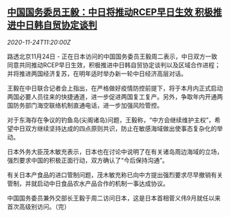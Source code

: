<!--1606217002000-->
[中国国务委员王毅：中日将推动RCEP早日生效 积极推进中日韩自贸协定谈判](https://cn.reuters.com/article/china-japan-rcep-wangyi-1124-tues-idCNKBS2841EE)
------

<div><i>2020-11-24T11:20:00Z</i></div><p>路透北京11月24日 - 正在日本访问的中国国务委员王毅周二表示，中日双方一致同意共同推动RCEP早日生效，积极推进中日韩自贸协定谈判以及区域合作进程；并将推进两国经济复苏，在明年适时举办新一轮中日经济高层对话。</p><p>王毅在中日联合记者会上指出，在严格做好疫情防控前提下，将于本月内正式启动两国必要人员往来的快捷通道，进一步促进两国复工复产。另外，争取年内开通两国防务部门海空联络机制直通电话，进一步加强风险管控。</p><p>对于东海存在争议的钓鱼岛(尖阁诸岛)问题，王毅称，“中方会继续维护主权”，希望中日双方继续坚持达成的四点原则共识，防止在敏感海域做出使事态复杂化的举动。</p><p>日本外务大臣茂木敏充表示，日本也在讨论中说明了在有关诸岛周边海域的立场，强烈要求中国的积极正面行动，双方确认了“今后保持沟通”。</p><p>有关日本产食品的进口管制问题，茂木敏充称已向中方提出强烈要求尽早撤销有关管制，并就启动中日食品农水产品合作的机制一事达成协议。</p><p>中国国务委员兼外交部长王毅于周二访问日本，这是日本首相菅义伟9月就任以来首次高级别访问。（完）</p>
